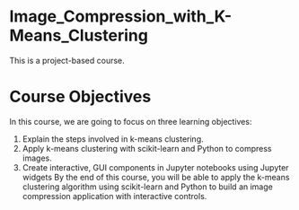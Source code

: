 # Image_Compression_with_K-Means_Clustering
This is a project-based course. 
# Course Objectives
In this course, we are going to focus on three learning objectives:
1. Explain the steps involved in k-means clustering.
2. Apply k-means clustering with scikit-learn and Python to compress images.
3. Create interactive, GUI components in Jupyter notebooks using Jupyter widgets
By the end of this course, you will be able to apply the k-means clustering algorithm using scikit-learn and Python to build an image compression application with interactive controls.
